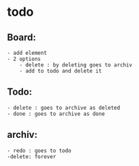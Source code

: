 # todo

## Board:
    - add element 
    - 2 options
        - delete : by deleting goes to archiv
        - add to todo and delete it 

## Todo:
    - delete : goes to archive as deleted
    - done : goes to archive as done
## archiv:
    - redo : goes to todo
    -delete: forever